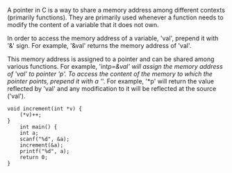 A pointer in C is a way to share a memory address among different contexts (primarily functions). They are primarily used whenever a function needs to modify the content of a variable that it does not own.

In order to access the memory address of a variable, 'val', prepend it with '&' sign. For example, '&val' returns the memory address of 'val'.

This memory address is assigned to a pointer and can be shared among various functions. For example, 'int*p=&val' will assign the memory address of 'val' to pointer 'p'. To access the content of the memory to which the pointer points, prepend it with a '*'. For example, '*p' will return the value reflected by 'val' and any modification to it will be reflected at the source ('val').

	void increment(int *v) {
        (*v)++; 
    }
      	int main() {
        int a;
        scanf("%d", &a);
        increment(&a);
        printf("%d", a);
    	return 0;      
    }